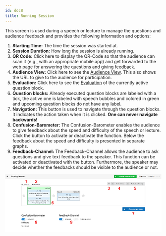 ```yaml
---
id: doc8
title: Running Session
---
```


This screen is used during a speech or lecture to manage the questions and audience feedback and provides the following information and options:

1. **Starting Time:** The time the session was started at.
2. **Session Duration:** How long the session is already running.
3. **QR Code:** Click here to display the QR-Code so that the audience can scan it (e.g., with an appropriate mobile app) and get forwarded to the web page for answering the questions and giving feedback.
4. **Audience View:** Click here to see the [Audience View](doc9.md). This also shows the URL to give to the audience for participation.
5. **Evaluation:** Click here to see the [Evaluation](doc10.md) of the currently active question block.
6. **Question blocks:** Already executed question blocks are labeled with a tick, the active one is labeled with speech bubbles and colored in green and upcoming question blocks do not have any label.
7. **Navigation:** This button is used to navigate through the question blocks. It indicates the action taken when it is clicked. **One can never navigate backwards!**
8. **Confusion-Barometer:** The Confusion-Barometer enables the audience to give feedback about the speed and difficulty of the speech or lecture. Click the button to activate or deactivate the function. Below the feedback about the speed and difficulty is presented in separate graphs.
9. **Feedback-Channel:** The Feedback-Channel allows the audience to ask questions and give text feedback to the speaker. This function can be activated or deactivated with the button. Furthermore, the speaker may decide whether the feedbacks should be visible to the audience or not.

![Running Session](assets/running_session.png)
